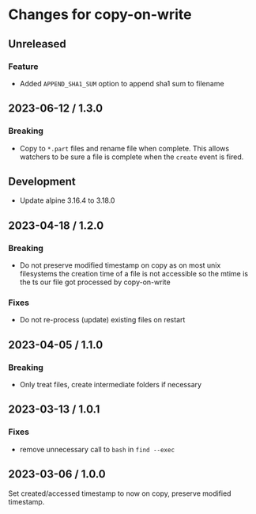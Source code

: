 # Changes for copy-on-write

## Unreleased

### Feature

* Added `APPEND_SHA1_SUM` option to append sha1 sum to filename

## 2023-06-12 / 1.3.0

### Breaking

* Copy to `*.part` files and rename file when complete. This allows watchers to be sure
  a file is complete when the `create` event is fired.

## Development

- Update alpine 3.16.4 to 3.18.0

## 2023-04-18 / 1.2.0

### Breaking

* Do not preserve modified timestamp on copy as on most unix filesystems the
  creation time of a file is not accessible so the mtime is the ts our file
  got processed by copy-on-write

### Fixes

* Do not re-process (update) existing files on restart

## 2023-04-05 / 1.1.0

### Breaking

* Only treat files, create intermediate folders if necessary

## 2023-03-13 / 1.0.1

### Fixes

* remove unnecessary call to `bash` in `find --exec`


## 2023-03-06 / 1.0.0

Set created/accessed timestamp to now on copy, preserve modified timestamp.
